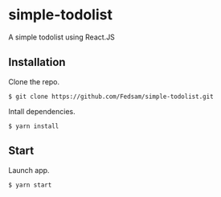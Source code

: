 # simple-todolist

A simple todolist using React.JS

## Installation

Clone the repo.

`$ git clone https://github.com/Fedsam/simple-todolist.git`

Intall dependencies.

`$ yarn install`

## Start

Launch app.

`$ yarn start`
